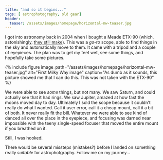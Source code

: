 ```yaml
---
title: "and so it begins..."
tags: [ astrophotography, old gear]
header:
  teaser: /assets/images/homepage/horizontal-mw-teaser.jpg
---
```


I got into astronomy back in 2004 when I bought a Meade ETX-90 (which, astonishingly, [they still make](https://www.amazon.com/gp/product/B01CPW0A8M)).  This was a _go-to_ scope, able to find things in the sky and automatically move to them.  It came with a tripod and a couple of eyepieces.  The plan was to get my feet wet, see some things, and hopefully take some pictures.

<!--more-->

{% 
  include figure image_path="/assets/images/homepage/horizontal-mw-teaser.jpg" 
  alt="First Milky Way image"
  caption="As dumb as it sounds, this picture showed me that I can do this.  This was not taken with the ETX-90" 
%}

We were able to see *some* things, but not many.  We saw Saturn, and could actually see that it had rings. We saw Jupiter, amazed at how fast the moons moved day to day.  Ultimately I sold the scope because it couldn't really do what I wanted.  Call it user error, call it a cheap mount, call it a bit of both.  It never really fit the bill.  Whatever we were able to see kind of danced all over the place in the eyepiece, and focusing was darned near impossible with the teeny single-speed focuser that moved the entire mount if you breathed on it.

Still, I was hooked.

There would be several missteps (mistakes?) before I landed on something really _suitable_ for astrophotgraphy.  Follow me on my journey...